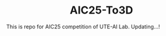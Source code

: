 <h1 style="text-align:center;">AIC25-To3D</h1>
This is repo for AIC25 competition of UTE-AI Lab. Updating...!
